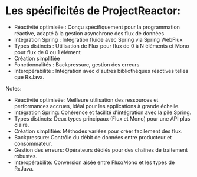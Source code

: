 <!-- .slide: -->

# Les spécificités de ProjectReactor:

* Réactivité optimisée : Conçu spécifiquement pour la programmation réactive, adapté à la gestion asynchrone des flux de données
* Intégration Spring : Intégration fluide avec Spring via Spring WebFlux
* Types distincts : Utilisation de Flux pour flux de 0 à N éléments et Mono pour flux de 0 ou 1 élément
* Création simplifiée
* Fonctionnalités : Backpressure, gestion des erreurs
* Interopérabilité : Intégration avec d'autres bibliothèques réactives telles que RxJava.


Notes:
- Réactivité optimisée: Meilleure utilisation des ressources et performances accrues, idéal pour les applications à grande échelle.
- Intégration Spring: Cohérence et facilité d'intégration avec la pile Spring.
- Types distincts: Deux types principaux (Flux et Mono) pour une API plus claire.
- Création simplifiée: Méthodes variées pour créer facilement des flux.
- Backpressure: Contrôle du débit de données entre producteur et consommateur.
- Gestion des erreurs: Opérateurs dédiés pour des chaînes de traitement robustes.
- Interopérabilité: Conversion aisée entre Flux/Mono et les types de RxJava.
